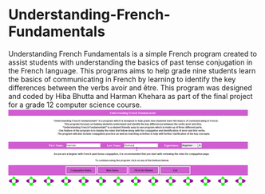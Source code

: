 # Understanding-French-Fundamentals
Understanding French Fundamentals is a simple French program created to assist students with understanding the basics of past tense conjugation in the French language. This programs aims to help grade nine students learn the basics of communicating in French by learning to identify the key differences between the verbs avoir and être. This program was designed and coded by Hiba Bhutta and Harman Khehara as part of the final project for a grade 12 computer science course.
![](french_project.gif)
